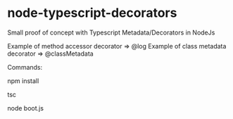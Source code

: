 # node-typescript-decorators
Small proof of concept with Typescript Metadata/Decorators in NodeJs

Example of method accessor decorator => @log
Example of class metadata decorator => @classMetadata 

Commands: 

npm install

tsc

node boot.js
